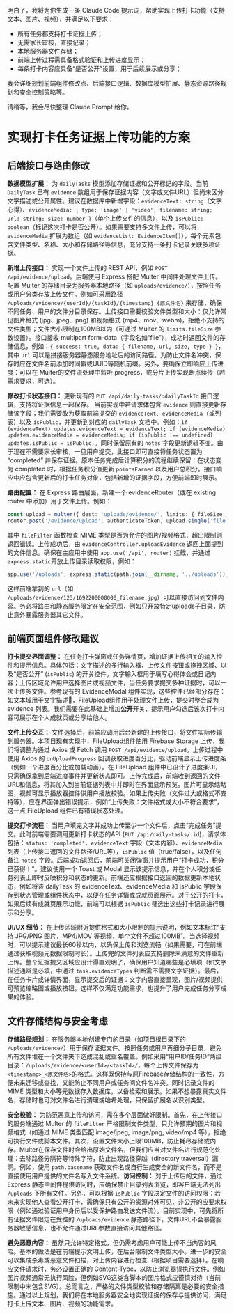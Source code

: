 明白了，我将为你生成一条 Claude Code 提示词，帮助实现上传打卡功能（支持文本、图片、视频），并满足以下要求：

* 所有任务都支持打卡证据上传；
* 无需家长审核，直接记录；
* 本地服务器文件存储；
* 前端上传过程需具备格式验证和上传进度显示；
* 每条打卡内容应具备“是否公开”设置，用于后续展示或分享；

我会详细规划前端组件修改点、后端接口逻辑、数据库模型扩展、静态资源路径规划和安全控制策略等。

请稍等，我会尽快整理 Claude Prompt 给你。


# 实现打卡任务证据上传功能的方案

## 后端接口与路由修改

**数据模型扩展：** 为 `dailyTasks` 模型添加存储证据和公开标记的字段。当前 `DailyTask` 已有 `evidence` 数组用于保存证据内容（文字或文件URL）但尚未区分文字描述或公开属性。建议在数据库中新增字段：`evidenceText: string`（文字心得）、`evidenceMedia: { type: 'image' | 'video'; filename: string; url: string; size: number }`（单个上传文件的信息），以及 `isPublic: boolean`（标记这次打卡是否公开）。如果需要支持多文件上传，可以将 `evidenceMedia` 扩展为数组（如 `evidenceList: EvidenceItem[]`），每个元素包含文件类型、名称、大小和存储路径等信息，充分支持一条打卡记录关联多项证据。

**新增上传接口：** 实现一个文件上传的 REST API，例如 `POST /api/evidence/upload`。后端使用 Express 搭配 Multer 中间件处理文件上传。配置 Multer 的存储目录为服务器本地路径（如 `uploads/evidence/`），按照任务或用户分类存放上传文件。例如可采用路径 `/uploads/evidence/{userId}/{taskId}/{timestamp}_{原文件名}` 来存储，确保不同任务、用户的文件分目录保存。上传接口需要校验文件类型和大小：仅允许常见图片格式 (jpg、jpeg、png) 和视频格式 (mp4、mov、webm)，拒绝不支持的文件类型；文件大小限制在100MB以内（可通过 Multer 的 `limits.fileSize` 参数设置）。接口接收 multipart form-data（字段名如“file”），成功时返回文件的存储信息，例如：`{ success: true, data: { filename, url, size, type } }`，其中 `url` 可以是拼接服务器静态服务地址后的访问路径。为防止文件名冲突，保存时应在文件名前添加时间戳或UUID等随机前缀。另外，要确保立即响应上传进度：可以在 Multer的文件流处理中监听 progress，或分片上传实现断点续传（若需求要求，可选）。

**修改打卡状态接口：** 更新现有的 `PUT /api/daily-tasks/:dailyTaskId` 接口逻辑，支持将证据信息一起保存。 当前实现中若请求体包含 `evidence` 则直接更新存储该字段；我们需要改为获取前端提交的 `evidenceText`、`evidenceMedia`（或列表）以及 `isPublic`，并更新到对应的 `dailyTask` 文档中。例如：`if (evidenceText) updates.evidenceText = evidenceText; if (evidenceMedia) updates.evidenceMedia = evidenceMedia; if (isPublic !== undefined) updates.isPublic = isPublic;`。同时保留原有的 `notes` 字段更新逻辑不变。由于现在不需要家长审核，一旦用户提交，此接口即可直接将任务状态置为 “completed” 并保存证据。原本任务完成后计算积分的流程继续保留：在状态变为 completed 时，根据任务积分值更新 `pointsEarned` 以及用户总积分。接口响应中应包含更新后的打卡任务对象，包括新增的证据字段，方便前端即时展示。

**路由配置：** 在 Express 路由层面，新建一个 evidenceRouter（或在 existing router 中添加）用于文件上传。例如：

```ts
const upload = multer({ dest: 'uploads/evidence/', limits: { fileSize: 100 * 1024 * 1024 }, fileFilter });
router.post('/evidence/upload', authenticateToken, upload.single('file'), evidenceController.uploadEvidence);
```

其中 `fileFilter` 函数检查 MIME 类型是否为允许的图片/视频格式，超出限制则返回错误。上传成功后，由 `evidenceController.uploadEvidence` 返回上面提到的文件信息。确保在主应用中使用 `app.use('/api', router)` 挂载，并通过 `express.static`开放上传目录读取权限，例如：

```ts
app.use('/uploads', express.static(path.join(__dirname, '../uploads')));
```

这样前端拿到的 `url`（如 `/uploads/evidence/123/1692200000000_filename.jpg`）可以直接访问到文件内容。务必将路由和静态服务限定在安全范围，例如只开放特定uploads子目录，防止意外暴露服务器其它文件。

## 前端页面组件修改建议

**打卡提交界面调整：** 在任务打卡弹窗或任务详情页，增加证据上传相关的输入控件和提示信息。具体包括：文字描述的多行输入框、上传文件按钮或拖拽区域、以及“是否公开” (`isPublic`) 的开关控件。文字输入框用于填写心得体会或日记内容；上传区域允许用户选择图片或视频文件，当任务要求提交多种证据时，可以一次上传多文件。参考现有的 EvidenceModal 组件实现，这些控件已经部分存在：如文本域用于文字描述📝，FileUpload组件用于处理文件上传，提交时整合成为 evidence 列表。我们需要在此基础上增加**公开**开关，提示用户勾选后该次打卡内容可展示在个人成就页或分享给他人。

**文件上传交互：** 文件选择后，前端应调用后台新建的上传接口，将文件实际传输到服务器。本项目现有实现中，FileUpload组件使用 Firebase Storage 上传，我们将调整为通过 Axios 或 Fetch 调用 `POST /api/evidence/upload`。上传过程中使用 Axios 的 `onUploadProgress` 回调获取进度百分比，驱动前端显示上传进度条（例如一个进度百分比或加载动画）。在 FileUpload 组件中已设计了进度条UI，只需确保拿到后端进度事件并更新状态即可。上传完成后，前端收到返回的文件URL和信息，将其加入到当前证据列表中并即时在界面显示预览。图片可显示缩略图，视频可显示播放器控件供用户播放校验。如果上传失败（文件过大或格式不支持等），应在界面弹出错误提示，例如“上传失败：文件格式或大小不符合要求”，这一点 FileUpload 组件已有错误状态处理。

**提交打卡流程：** 当用户填完文字并成功上传至少一个文件后，点击“完成任务”提交。此时前端需要调用更新打卡状态的API (`PUT /api/daily-tasks/:id`)，请求体包括：`status: 'completed'`，`evidenceText` 字段（文本内容）、`evidenceMedia` 列表（上传接口返回的文件路径/URL等），`isPublic` 值（true/false），以及任何备注 `notes` 字段。后端成功返回后，前端可关闭弹窗并提示用户“打卡成功，积分已获得！”。建议使用一个 Toast 或 Modal 显示该提示信息，并在个人积分或任务列表上即时反映积分和状态的更新。前端还应根据接口返回的数据更新本地状态，例如将该 dailyTask 的 evidenceText、evidenceMedia 和 isPublic 字段保存到状态管理或组件状态中，以便在任务详情或成就页面展示。对于公开的打卡，如果后续有成就页展示功能，前端可以根据 `isPublic` 筛选出这些打卡记录进行展示和分享。

**UI/UX 细节：** 在上传区域附近提供格式和大小限制的提示说明，例如文本标注“支持 JPG/PNG 图片，MP4/MOV 等视频，单个文件不超过100MB”。当选择视频时，可以提示建议最长60秒以内，以确保上传和浏览流畅（如果需要，可在前端通过获取视频元数据限制时长）。上传完的文件列表应支持删除未满意的文件重新上传。整个证据提交区域应设计得直观明了，确保用户知道哪些是必填项（如文字描述通常是必填，中通过 `task.evidenceTypes` 判断需不需要文字证据）。最后，在任务卡片或详情界面，显示提交后的证据：文字内容直接呈现，图片/视频提供可预览缩略图或播放按钮。这样不仅满足功能需求，也提升了用户完成任务分享成果的体验。

## 文件存储结构与安全考虑

**存储路径规划：** 在服务器本地创建专门的目录（如项目根目录下的 `/uploads/evidence/`）用于保存证据文件。按照任务或用户再细分子目录，避免所有文件堆在一个文件夹下造成混乱或重名覆盖。例如采用“用户ID/任务ID”两级目录：`/uploads/evidence/<userId>/<taskId>/`，每个上传文件保存为`<timestamp>_<原文件名>`的格式。这样既保持与原Firebase存储结构的一致性，方便未来迁移或查找，又能防止不同用户或任务间文件名冲突。同时记录文件的 MIME 类型和大小等元数据存入数据库，以备检索和展示。如果不想暴露真实文件名，存储时也可对文件名进行清理或哈希处理，只保留扩展名以识别类型。

**安全校验：** 为防范恶意上传和访问，需在多个层面做好限制。首先，在上传接口的服务端通过 Multer 的 `fileFilter` 严格限制文件类型，只允许预期的图片和视频格式（如通过 MIME 类型匹配 image/jpeg, image/png, video/mp4 等），拒绝可执行文件或脚本文件。其次，设置文件大小上限100MB，防止耗尽存储或内存。Multer在保存文件时会给出原始文件名，但我们应当对文件名进行规范化处理：去除路径分隔符等特殊字符，防止出现路径穿越（directory traversal）漏洞。例如，使用 `path.basename` 获取文件名或自行生成安全的新文件名，而不是直接使用用户提供的文件名写入文件系统。**访问控制：** 对于上传后的文件，通过 Express 静态中间件提供访问时，应确保禁止目录列表浏览，即客户端无法列出 `/uploads` 下所有文件。另外，可以根据 `isPublic` 字段决定文件的访问权限：若未来实现他人查看公开打卡，需确保只有公开的资源对外可见，非公开的应要求权限（例如通过验证用户身份后以受保护路由发送文件流）。目前实现中，可先将所有证据文件限定在受控的 `/uploads/evidence` 静态路径下，文件URL不会暴露服务器敏感信息，也不允许通过URL参数直接访问其他路径。

**避免恶意内容：** 虽然只允许特定格式，但仍需考虑用户可能上传不当内容的风险。基本的做法是在前端提示文明上传，在后台限制文件类型大小。进一步的安全可以集成杀毒或恶意文件扫描，对上传内容进行检查（根据项目需要选择）。在响应文件请求时，务必设置正确的 Content-Type，以防止浏览器误执行文件。例如图片视频通常无执行风险，但例如SVG这类含脚本的图片格式应谨慎对待（当前限制中未包含SVG）。总而言之，严格的文件类型校验和存储隔离是必要的安全措施。通过以上规划，我们将在本地服务器安全地实现证据的保存与提供访问，满足打卡上传文本、图片、视频的功能需求。

